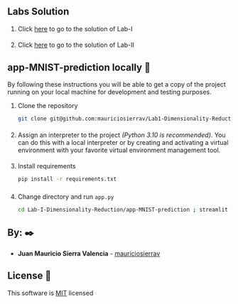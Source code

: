 ## Labs Solution
1. Click [here](Lab-I-Dimensionality-Reduction) to go to the solution of Lab-I
####
2. Click [here](Lab-II-Clustering) to go to the solution of Lab-II

## app-MNIST-prediction locally 🚀

By following these instructions you will be able to get a copy of the project running on your local machine for development and testing purposes.

1. Clone the repository
    ```bash
    git clone git@github.com:mauriciosierrav/Lab1-Dimensionality-Reduction.git
    ```
####
2. Assign an interpreter to the project _(Python 3.10 is recommended)_. You can do this with a local interpreter or by creating and activating a virtual environment with your favorite virtual environment management tool.
####
3. Install requirements
    ```bash
    pip install -r requirements.txt 
    ```
###
4. Change directory and run `app.py`
    ```bash
    cd Lab-I-Dimensionality-Reduction/app-MNIST-prediction ; streamlit run app.py --server.port 8501 
    ```

## By: ✒️

* **Juan Mauricio Sierra Valencia** - [mauriciosierrav](https://github.com/mauriciosierrav)

## License 📄

This software is [MIT](https://mit-license.org/) licensed

